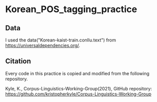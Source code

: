 # Korean_POS_tagging_practice
## Data
I used the data("Korean-kaist-train.conllu.text") from https://universaldependencies.org/.

## Citation
Every code in this practice is copied and modified from the following repository.

Kyle, K., Corpus-Linguistics-Working-Group(2021), GitHub repository: https://github.com/kristopherkyle/Corpus-Linguistics-Working-Group
